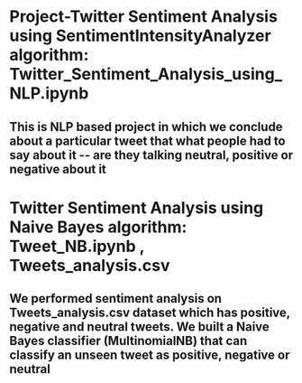 # Project-Twitter Sentiment Analysis using SentimentIntensityAnalyzer algorithm: Twitter_Sentiment_Analysis_using_NLP.ipynb
## This is NLP based project in which we conclude about a particular tweet that what people had to say about it -- are they talking neutral, positive or negative about it

# Twitter Sentiment Analysis using Naive Bayes algorithm: Tweet_NB.ipynb , Tweets_analysis.csv
## We performed sentiment analysis on Tweets_analysis.csv dataset which has positive, negative and neutral tweets. We built a Naive Bayes classifier (MultinomialNB) that can classify an unseen tweet as positive, negative or neutral 

